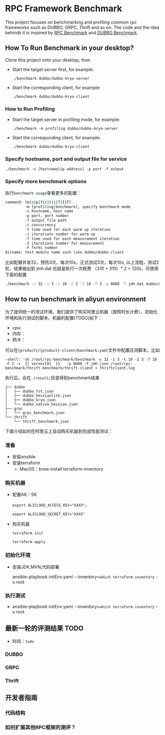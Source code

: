 # RPC Framework Benchmark

This project focuses on benchmarking and profiling common rpc frameworks such as DUBBO, GRPC, Thrift and so on. The code and the idea behinds it is inspired by [RPC Benchmark](https://github.com/hank-whu/rpc-benchmark) and [DUBBO Benchmark](https://github.com/dubbo/dubbo-benchmark).



## How To Run Benchmark in your desktop?

Clone this project onto your desktop, then

- Start the target server first, for example:

  ```
  ./benchmark dubbo/dubbo-kryo-server
  ```

- Start the corresponding client, for example:

  ```
  ./benchmark dubbo/dubbo-kryo-client
  ```

### How to Run Profiling

- Start the target server in profiling mode, for example:

  ```
  ./benchmark -m profiling dubbo/dubbo-kryo-server
  ```

- Start the corresponding client, for example:

  ```
  ./benchmark dubbo/dubbo-kryo-client
  ```

### Specify hostname, port and output file for service

```
./benchmark -s [hostname|ip address] -p port -f output 
```



### Specify more benchmark options

执行`benchmark usage`查看更多的配置：

```sh
command: [m|s|p|f|c|t|i|T|I|F]
         -m [profiling|benchmark], specify benchmark mode
         -s hostname, host name
         -p port, port number
         -f output file path
         -c concurrency
         -t time used for each warm up iteration
         -i iterations number for warm up
         -T time used for each measurement iteration
         -I iterations number for measurement
         -F forks number
dirname: test module name such like dubbo/dubbo-client
```



比如配置并发32，预热3次，每次10s，正式测试3次，每次10s, 以上流程，测试2轮，结果输出到 jmh.dat 也就是执行一次耗费 （3*10 + 3*10）* 2 = 120s，可使用下面的配置

```sh
./benchmark -c 32 -i 3 -t 10 -I 3 -T 10 -F 2 -p 8088 -f jmh.dat dubbo/dubbo-kryo-client
```



## How to run benchmark in aliyun environment

为了提供统一的测试环境，我们提供了购买阿里云机器（按照时长计费）、初始化环境和执行测试的脚本。机器的配置(TODO)如下：

- cpu:
- 内存：
- 网卡：

可以在`{product}/{product}-client/benchmark.yaml`文件中配置压测脚本，比如

```shell
-shell: 'sh /root/rpc-benchmark/benchmark -c 32 -i 3 -t 10 -I 3 -T 10 -F 2 -s  {{ server[0]  }}   -p 8088 -f jmh.json /root/rpc-benchmark/thrift-benchmark/thrift-client > thriftclient.log 
```



执行后，会在`./result/`目录得到benchmark结果

```
├── dubbo
│   ├── dubbo_fst.json
│   ├── dubbo_hessianlite.json
│   ├── dubbo_kryo.json
│   └── dubbo_native_hessian.json
├── grpc
│   └── grpc_benchmark.json
└── thrift
    └── thrift_benchmark.json
```

下面介绍如何在阿里云上自动购买机器到完成性能测试：

### 准备

- 安装ansible
- 安装terraform
  - MacOS：brew install terraform-inventory

### 购买机器

- 配置AK／SK

  `export ALICLOUD_ACCESS_KEY="XXXX"`，

  `export ALICLOUD_SECRET_KEY="XXXX"`

- 购买机器

  `terraform init`

  `terraform apply`

### 初始化环境

- 安装JDK,MVN,代码部署

  ansible-playbook initEnv.yaml --inventory=`which terraform-inventory` -u root

### 执行测试

- ansible-playbook initEnv.yaml --inventory=`which terraform-inventory` -u root





## 最新一轮的评测结果 TODO

- 时间：`todo`



### DUBBO



### GRPC



### Thrift 



## 开发者指南

### 代码结构



### 如何扩展其他RPC框架的测评？